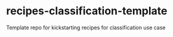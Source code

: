 # recipes-classification-template
Template repo for kickstarting recipes for classification use case
